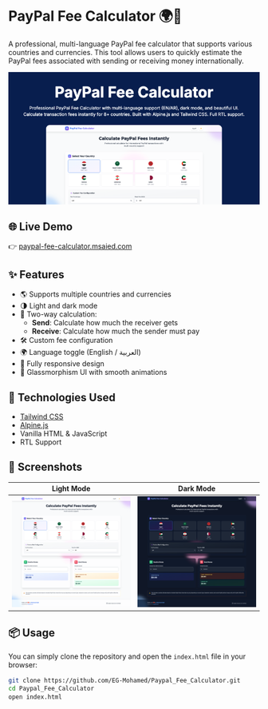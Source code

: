 # PayPal Fee Calculator 🌍💸

A professional, multi-language PayPal fee calculator that supports various countries and currencies. This tool allows users to quickly estimate the PayPal fees associated with sending or receiving money internationally.

![Screenshot](art/og-image.png)

## 🌐 Live Demo

👉 [paypal-fee-calculator.msaied.com](https://paypal-fee-calculator.msaied.com)

## ✨ Features

- 🌎 Supports multiple countries and currencies
- 🌗 Light and dark mode
- 🧮 Two-way calculation:
  - **Send**: Calculate how much the receiver gets
  - **Receive**: Calculate how much the sender must pay
- 🛠 Custom fee configuration
- 🌍 Language toggle (English / العربية)
- 📱 Fully responsive design
- 🧊 Glassmorphism UI with smooth animations

## 🚀 Technologies Used

- [Tailwind CSS](https://tailwindcss.com/)
- [Alpine.js](https://alpinejs.dev/)
- Vanilla HTML & JavaScript
- RTL Support

## 📸 Screenshots

|          Light Mode          |         Dark Mode          |
|:----------------------------:|:--------------------------:|
| ![Light Mode](art/light.png) | ![Dark Mode](art/dark.png) |

## 📦 Usage

You can simply clone the repository and open the `index.html` file in your browser:

```bash
git clone https://github.com/EG-Mohamed/Paypal_Fee_Calculator.git
cd Paypal_Fee_Calculator
open index.html
